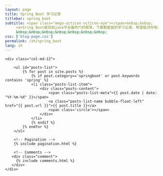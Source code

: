 ```yaml
---
layout: page
title: Spring Boot 学习记录
titlebar: spring_boot
subtitle: <span class="mega-octicon octicon-eye"></span>&nbsp;&nbsp;
     <a>Sring Boot是目前java平台最热门的框架，下面都是我的学习记录，希望能对你有所帮助，一起进步。</a><br/>
     &nbsp;&nbsp;&nbsp;&nbsp;&nbsp;&nbsp;&nbsp; 
css: ['blog-page.css']
permalink: /zh/spring_boot
lang: zh
---
```


<div class="row">

    <div class="col-md-12">

        <ul id="posts-list">
            {% for post in site.posts %}
                {% if post.category=='springboot' or post.keywords contains 'spring' %}
                <li class="posts-list-item">
                    <div class="posts-content">
                        <span class="posts-list-meta">{{ post.date | date: "%Y-%m-%d" }}</span>
                        <a class="posts-list-name bubble-float-left" href="{{ post.url }}">{{ post.title }}</a>
                        <span class='circle'></span>
                    </div>
                </li>
                {% endif %}
            {% endfor %}
        </ul> 

        <!-- Pagination -->
        {% include pagination.html %}

        <!-- Comments -->
       <div class="comment">
         {% include comments.html %}
       </div>
    </div>

</div>
<script>
    $(document).ready(function(){

        // Enable bootstrap tooltip
        $("body").tooltip({ selector: '[data-toggle=tooltip]' });

    });
</script>